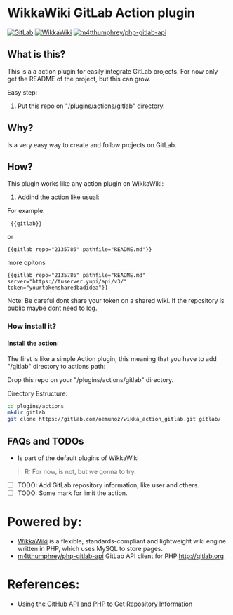 # WikkaWiki GitLab Action plugin

[![GitLab](https://gitlab.com/oemunoz/wikka_action_gitlab/raw/master/images/gitlab.png)](https://gitlab.com/)
[![WikkaWiki](https://gitlab.com/oemunoz/wikka_action_gitlab/raw/master/images/wizard.gif)](http://wikkawiki.org/HomePage)
[![m4tthumphrey/php-gitlab-api](https://gitlab.com/oemunoz/wikka_action_gitlab/raw/master/images/gitlab_php.png)](https://github.com/m4tthumphrey/php-gitlab-api)

## What is this?

This is a a action plugin for easily integrate GitLab projects. For now only get the README of the project, but this can grow.

Easy step:

1. Put this repo on "/plugins/actions/gitlab" directory.

## Why?

Is a very easy way to create and follow projects on GitLab.

## How?

This plugin works like any action plugin on WikkaWiki:

1. Addind the action like usual:

For example:

```markup
 {{gitlab}}
```

or

```markup
{{gitlab repo="2135786" pathfile="README.md"}}
```

more opitons

```markup
{{gitlab repo="2135786" pathfile="README.md" server="https://tuserver.yupi/api/v3/" token="yourtokensharedbadidea"}}
```
Note: Be careful dont share your token on a shared wiki. If the repository is public maybe dont need to log.

### How install it?

#### Install the action:

The first is like a simple Action plugin, this meaning that you have to add "/gitlab" directory to actions path:

Drop this repo on your "/plugins/actions/gitlab" directory.

Directory Estructure:

```bash
cd plugins/actions
mkdir gitlab
git clone https://gitlab.com/oemunoz/wikka_action_gitlab.git gitlab/
```

## FAQs and TODOs

- Is part of the default plugins of WikkaWiki

> R: For now, is not, but we gonna to try.

- [ ] TODO: Add GitLab repository information, like user and others.
- [ ] TODO: Some mark for limit the action.

# Powered by:
- [WikkaWiki](http://wikkawiki.org/HomePage) is a flexible, standards-compliant and lightweight wiki engine written in PHP, which uses MySQL to store pages.
- [m4tthumphrey/php-gitlab-api](https://github.com/m4tthumphrey/php-gitlab-api) GitLab API client for PHP http://gitlab.org

# References:
- [Using the GitHub API and PHP to Get Repository Information](https://davidwalsh.name/github-markdown)
